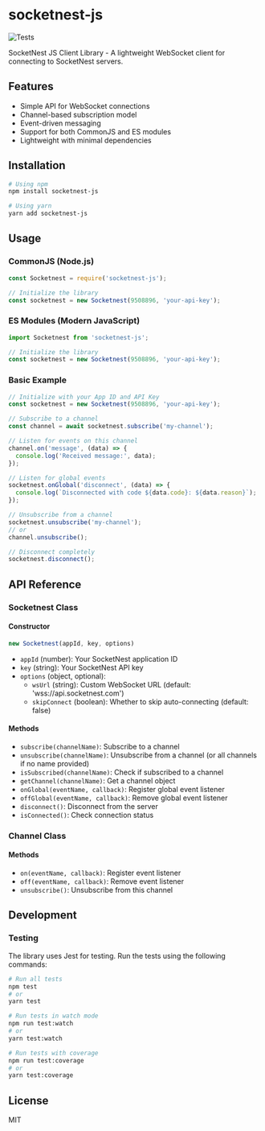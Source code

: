 # socketnest-js
![Tests](https://github.com/SocketNest/socketnest-js/actions/workflows/tests.yml/badge.svg)

SocketNest JS Client Library - A lightweight WebSocket client for connecting to SocketNest servers.

## Features

- Simple API for WebSocket connections
- Channel-based subscription model
- Event-driven messaging
- Support for both CommonJS and ES modules
- Lightweight with minimal dependencies

## Installation

```bash
# Using npm
npm install socketnest-js

# Using yarn
yarn add socketnest-js
```

## Usage

### CommonJS (Node.js)

```javascript
const Socketnest = require('socketnest-js');

// Initialize the library
const socketnest = new Socketnest(9508896, 'your-api-key');
```

### ES Modules (Modern JavaScript)

```javascript
import Socketnest from 'socketnest-js';

// Initialize the library
const socketnest = new Socketnest(9508896, 'your-api-key');
```

### Basic Example

```javascript
// Initialize with your App ID and API Key
const socketnest = new Socketnest(9508896, 'your-api-key');

// Subscribe to a channel
const channel = await socketnest.subscribe('my-channel');

// Listen for events on this channel
channel.on('message', (data) => {
  console.log('Received message:', data);
});

// Listen for global events
socketnest.onGlobal('disconnect', (data) => {
  console.log(`Disconnected with code ${data.code}: ${data.reason}`);
});

// Unsubscribe from a channel
socketnest.unsubscribe('my-channel');
// or
channel.unsubscribe();

// Disconnect completely
socketnest.disconnect();
```

## API Reference

### Socketnest Class

#### Constructor

```javascript
new Socketnest(appId, key, options)
```

- `appId` (number): Your SocketNest application ID
- `key` (string): Your SocketNest API key
- `options` (object, optional):
  - `wsUrl` (string): Custom WebSocket URL (default: 'wss://api.socketnest.com')
  - `skipConnect` (boolean): Whether to skip auto-connecting (default: false)

#### Methods

- `subscribe(channelName)`: Subscribe to a channel
- `unsubscribe(channelName)`: Unsubscribe from a channel (or all channels if no name provided)
- `isSubscribed(channelName)`: Check if subscribed to a channel
- `getChannel(channelName)`: Get a channel object
- `onGlobal(eventName, callback)`: Register global event listener
- `offGlobal(eventName, callback)`: Remove global event listener
- `disconnect()`: Disconnect from the server
- `isConnected()`: Check connection status

### Channel Class

#### Methods

- `on(eventName, callback)`: Register event listener
- `off(eventName, callback)`: Remove event listener
- `unsubscribe()`: Unsubscribe from this channel

## Development

### Testing

The library uses Jest for testing. Run the tests using the following commands:

```bash
# Run all tests
npm test
# or
yarn test

# Run tests in watch mode
npm run test:watch
# or
yarn test:watch

# Run tests with coverage
npm run test:coverage
# or
yarn test:coverage
```

## License

MIT
